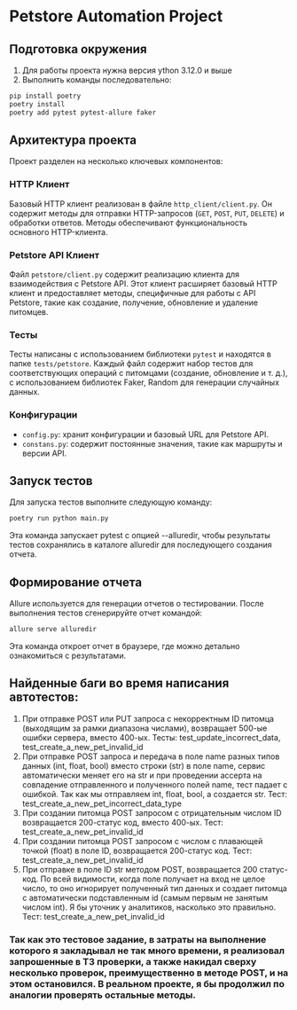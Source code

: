 # Petstore Automation Project

## Подготовка окружения
1. Для работы проекта нужна версия ython 3.12.0 и выше
2. Выполнить команды последовательно:
```bash
pip install poetry 
poetry install
poetry add pytest pytest-allure faker
```

## Архитектура проекта

Проект разделен на несколько ключевых компонентов:

### HTTP Клиент

Базовый HTTP клиент реализован в файле `http_client/client.py`. Он содержит методы для отправки HTTP-запросов (`GET`, `POST`, `PUT`, `DELETE`) и обработки ответов. Методы обеспечивают функциональность основного HTTP-клиента.

### Petstore API Клиент

Файл `petstore/client.py` содержит реализацию клиента для взаимодействия с Petstore API. Этот клиент расширяет базовый HTTP клиент и предоставляет методы, специфичные для работы с API Petstore, такие как создание, получение, обновление и удаление питомцев.

### Тесты

Тесты написаны с использованием библиотеки `pytest` и находятся в папке `tests/petstore`. Каждый файл содержит набор тестов для соответствующих операций с питомцами (создание, обновление и т. д.), с использованием библиотек Faker, Random для генерации случайных данных.

### Конфигурации

- `config.py`: хранит конфигурации и базовый URL для Petstore API.
- `constans.py`: содержит постоянные значения, такие как маршруты и версии API.

## Запуск тестов

Для запуска тестов выполните следующую команду:
``` bash
poetry run python main.py
```
Эта команда запускает pytest с опцией --alluredir, чтобы результаты тестов сохранялись в каталоге alluredir для последующего создания отчета.

## Формирование отчета
Allure используется для генерации отчетов о тестировании. После выполнения тестов сгенерируйте отчет командой:

``` bash
allure serve alluredir
```

Эта команда откроет отчет в браузере, где можно детально ознакомиться с результатами.



## Найденные баги во время написания автотестов:

1. При отправке POST или PUT запроса с некорректным ID питомца (выходящим за рамки диапазона числами), возвращает 500-ые ошибки сервера, вместо 400-ых. Тесты: test_update_incorrect_data, test_create_a_new_pet_invalid_id
2. При отправке POST запроса и передача в поле name разных типов данных (int, float, bool) вместо строки (str) в поле name, сервис автоматически меняет его на str и при проведении ассерта на совпадение отправленного и полученного полей name, тест падает с ошибкой. Так как мы отправляем int, float, bool, а создается str. Тест: test_create_a_new_pet_incorrect_data_type
3. При создании питомца POST запросом с отрицательным числом ID возвращается 200-статус код, вместо 400-ых. Тест: test_create_a_new_pet_invalid_id
4. При создании питомца POST запросом с числом с плавающей точкой (float) в поле ID, возвращается 200-статус код. Тест: test_create_a_new_pet_invalid_id
5. При отправке в поле ID str методом POST, возвращается 200 статус-код. По всей видимости, когда поле получает на вход не целое число, то оно игнорирует полученный тип данных и создает питомца с автоматически подставленным id (самым первым не занятым числом int). Я бы уточник у аналитиков, насколько это правильно. Тест: test_create_a_new_pet_invalid_id
### Так как это тестовое задание, в затраты на выполнение которого я закладывал не так много времени, я реализовал запрошенные в ТЗ проверки, а также накидал сверху несколько проверок, преимущественно в методе POST, и на этом остановился. В реальном проекте, я бы продолжил по аналогии проверять остальные методы.